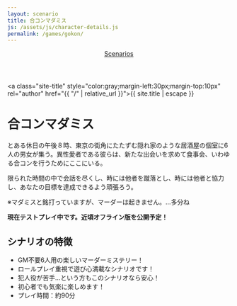 ```yaml
---
layout: scenario
title: 合コンマダミス
js: /assets/js/character-details.js
permalink: /games/gokon/
---
```

<head>
  <link href="https://fonts.googleapis.com/css2?family=Mochiy+Pop+One&display=swap" rel="stylesheet">
  <link href="https://fonts.googleapis.com/css2?family=Kosugi+Maru&display=swap" rel="stylesheet">
</head>

<body class="gokon-body">
<header class="scenarios-header">
  <nav class="scenarios-nav">
    <a href="/games/" class="scenarios-link scenarios-button gokon-link gokon-button">Scenarios</a>
  </nav>
</header>

<a class="site-title" style="color:gray;margin-left:30px;margin-top:10px" rel="author" href="{{ "/" |
relative_url }}">{{ site.title | escape }}</a>

<div class="gokon-page">
  <h1 class="gokon-title">合コンマダミス</h1>
  <div class="gokon-intro">
    <p>とある休日の午後８時、東京の街角にたたずむ隠れ家のような居酒屋の個室に6人の男女が集う。異性愛者である彼らは、新たな出会いを求めて食事会、いわゆる合コンを行うためにここにいる。</p>
    <p>限られた時間の中で会話を尽くし、時には他者を蹴落とし、時には他者と協力し、あなたの目標を達成できるよう頑張ろう。</p>
    <p>※マダミスと銘打っていますが、マーダーは起きません。…多分ね</p>
    <p><strong>現在テストプレイ中です。近頃オフライン版を公開予定！</strong></p>
  </div>

  <div class="gokon-details">
    <h2>シナリオの特徴</h2>
    <ul>
      <li>GM不要6人用の楽しいマーダーミステリー！</li>
      <li>ロールプレイ重視で遊び心満載なシナリオです！</li>
      <li>犯人役が苦手…という方もこのシナリオなら安心！</li>
      <li>初心者でも気楽に楽しめます！</li>
      <li>プレイ時間：約90分</li>
    </ul>
  </div>
</div>
